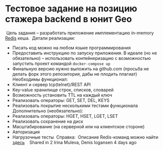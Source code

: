 # Тестовое задание на позицию стажера backend в юнит Geo
​
Цель задания – разработать приложение имплементацию in-memory [Redis](https://redis.io/) кеша.
​
Детали реализации:
* Писать код можно на любом языке программирования
* Предоставить инструкцию по запуску приложения. В идеале (но не обязательно) – использовать контейнеризацию с возможностью запустить проект командой `docker-compose up`
* Финальную версию нужно выложить на github.com (просьба не делать форк этого репозитория, дабы не плодить плагиат)
​
Необходимы функционал:
​
* Клиент и сервер tcp(telnet)/REST API
* Key-value хранилище строк, списков, словарей
* Возможность установить TTL на каждый ключ
* Реализовать операторы: GET, SET, DEL, KEYS
* Реализовать покрытие несколькими тестами функционала
​
Дополнительно (необязательно):
​
* Реализовать операторы: HGET, HSET, LGET, LSET
* Реализовать сохранение на диск
* Масштабирование (на серверной или на клиентское стороне)
* Авторизация
* Нагрузочные тесты
​
Справка:
​
Описание Redis-команд можно найти [здесь](https://redis.io/commands)
​
​
​
Shared in
2
Irina Muleva, Denis Iogansen
4 days ago
